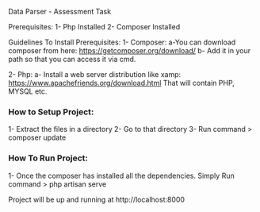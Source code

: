 Data Parser - Assessment Task

Prerequisites:
1- Php Installed
2- Composer Installed

Guidelines To Install Prerequisites:
1- Composer:
	a-You can download composer from here:
	https://getcomposer.org/download/
	b- Add it in your path so that you can access it via cmd.

2- Php:
	a- Install a web server distribution like xamp:
	https://www.apachefriends.org/download.html
	That will contain PHP, MYSQL etc.

### How to Setup Project:
1- Extract the files in a directory
2- Go to that directory
3- Run command > composer update

### How To Run Project:
1- Once the composer has installed all the dependencies.
Simply Run command > php artisan serve

Project will be up and running at http://localhost:8000

